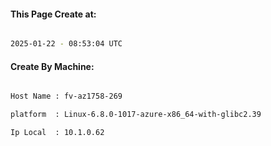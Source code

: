 
   
#### This Page Create at:

```bash

2025-01-22 - 08:53:04 UTC

```

#### Create By Machine:

```bash

Host Name : fv-az1758-269

platform  : Linux-6.8.0-1017-azure-x86_64-with-glibc2.39

Ip Local  : 10.1.0.62

```

